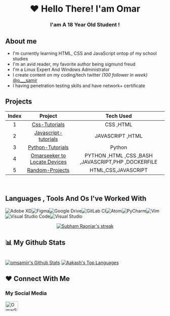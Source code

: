 <h1 align="center"> ❤ Hello There! I'am Omar</h1>

<h3 align="center"> I'am A 18 Year Old Student ! </h3>

## About me

* I'm currently learning HTML, CSS and JavaScript ontop of my school studies
* I'm an avid reader, my favorite author being sigmund freud
* I'm a Linux Expert And Windows Administrator
* I create content on my coding/tech twitter <em>(100 follower in week)</em> [@o___samir](https://twitter.com/o___samir)
* I having penetration testing skills and have network+ certificate 
## Projects

| Index | Project | Tech Used |
|:------:|:-----------------:|:------:|
|   1  |[Css-Tutorials](https://github.com/Omsamiir/Css.git)| CSS ,HTML |
|   2  |[Javascript-tutorials](https://github.com/Omsamiir/JAVASCRIPT.git)| JAVASCRIPT ,HTML |
|   3  |[Python-Tutorials](https://github.com/Omsamiir/PYTHON.git)| Python |
|   4  |[Omarseeker to Locate Devices](https://github.com/Omsamiir/omar-seeker.git)| PYTHON ,HTML ,CSS ,BASH ,JAVASCRIPT,PHP ,DOCKERFILE|
|   5  |[Random-Projects](https://github.com/Omsamiir/Random-Projects.git)| HTML,CSS,JAVASCRIPT|

<br>


## Languages , Tools And Os I've Worked With
![Adobe XD](https://img.shields.io/badge/Adobe%20XD-470137?style=for-the-badge&logo=Adobe%15XD&logoColor=#FF61F6)![Figma](https://img.shields.io/badge/figma-%23F24E1E.svg?style=for-the-badge&logo=figma&logoColor=white)![Google Drive](https://img.shields.io/badge/Google%20Drive-4285F4?style=for-the-badge&logo=googledrive&logoColor=white)![GitLab CI](https://img.shields.io/badge/gitlab%20ci-%23181717.svg?style=for-the-badge&logo=gitlab&logoColor=white)![Atom](https://img.shields.io/badge/Atom-%2366595C.svg?style=for-the-badge&logo=atom&logoColor=white)![PyCharm](https://img.shields.io/badge/pycharm-143?style=for-the-badge&logo=pycharm&logoColor=black&color=black&labelColor=green)![Vim](https://img.shields.io/badge/VIM-%2311AB00.svg?style=for-the-badge&logo=vim&logoColor=white)![Visual Studio Code](https://img.shields.io/badge/Visual%20Studio%20Code-0078d7.svg?style=for-the-badge&logo=visual-studio-code&logoColor=white)![Visual Studio](https://img.shields.io/badge/Visual%20Studio-5C2D91.svg?style=for-the-badge&logo=visual-studio&logoColor=white)
<br>

<p align="center">
    <a href="https://github.com/Omsamiir">
        <img title="🔥 Get streak stats for your profile at git.io/streak-stats" alt="Subham Raoniar's streak" src="https://github-readme-streak-stats.herokuapp.com/?user=Omsamiir&theme=black-ice&hide_border=true&stroke=0000&background=060A0CD0"/>
    </a>
</p>


## 📊 My Github Stats

  <br/>
    <a href="https://github.com/Omsamiir"><img alt="omsamiir's Github Stats" src="https://github-readme-stats.vercel.app/api?username=Omsamiir&show_icons=true&count_private=true&theme=react&hide_border=true&bg_color=0D1117" /></a>
  <a href="https://github.com/Omsamiir"><img alt="Aakash's Top Languages" src="https://github-readme-stats.vercel.app/api/top-langs/?username=Omsamiir&langs_count=8&count_private=true&layout=compact&theme=react&hide_border=true&bg_color=0D1117" /></a>


<br>


## ❤ Connect With Me


<h3 align="left" color="red">My Social Media</h3>
<p align="left">

<a href="https://twitter.com/o___samir" target="blank"><img align="center" src="https://raw.githubusercontent.com/rahuldkjain/github-profile-readme-generator/master/src/images/icons/Social/twitter.svg" alt="OmarSamir" height="30" width="40" /></a>

</p>
<br>


